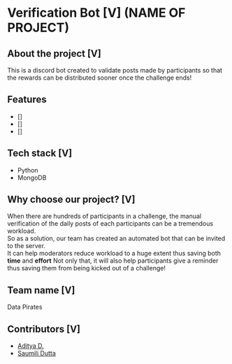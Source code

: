 # Verification Bot [V]   (NAME OF PROJECT)

## About the project  [V]
This is a discord bot created to validate posts made by participants so that the rewards can be distributed sooner once the challenge ends!

## Features

- []
- []
- []

## Tech stack [V]

- Python
- MongoDB

## Why choose our project?  [V]

When there are hundreds of participants in a challenge, the manual verification of the daily posts of each participants can be a tremendous workload. <br>
So as a solution, our team has created an automated bot that can be invited to the server. <br>
It can help moderators reduce workload to a huge extent thus saving both **time** and **effort**
Not only that, it will also help participants give a reminder thus saving them from being kicked out of a challenge!

## Team name [V]

Data Pirates

## Contributors [V]

- [Aditya D.](https://github.com/adi271001)
- [Saumili Dutta](https://github.com/aumii01codes)
